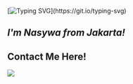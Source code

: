 [![Typing SVG](https://readme-typing-svg.demolab.com?font=Paprika&size=50&pause=100&color=039E00&center=true&vCenter=true&width=1000&height=70&lines=Hello+World!)](https://git.io/typing-svg)
## *I'm Nasywa from Jakarta!*

## Contact Me Here!
[![](https://img.shields.io/badge/-LinkedIn-896752)](https://www.linkedin.com/in/nasywaarr/)
